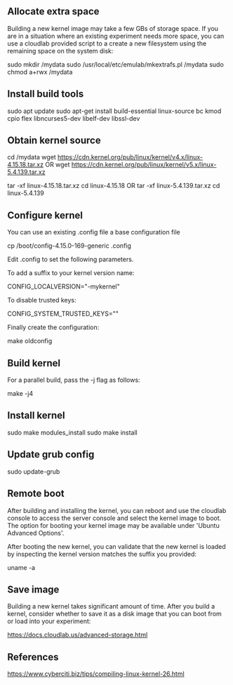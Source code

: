 ## Allocate extra space

Building a new kernel image may take a few GBs of storage space. If you are in a situation where an existing experiment needs more space, you can use a cloudlab provided script to a create a new filesystem using the remaining space on the system disk:

sudo mkdir /mydata
sudo /usr/local/etc/emulab/mkextrafs.pl /mydata
sudo chmod a+rwx /mydata

## Install build tools

sudo apt update
sudo apt-get install build-essential linux-source bc kmod cpio flex libncurses5-dev libelf-dev libssl-dev

## Obtain kernel source

cd /mydata
wget https://cdn.kernel.org/pub/linux/kernel/v4.x/linux-4.15.18.tar.xz
    OR
wget https://cdn.kernel.org/pub/linux/kernel/v5.x/linux-5.4.139.tar.xz

tar -xf linux-4.15.18.tar.xz
cd linux-4.15.18
    OR 
tar -xf linux-5.4.139.tar.xz
cd linux-5.4.139


## Configure kernel

You can use an existing .config file a base configuration file

cp /boot/config-4.15.0-169-generic .config

Edit .config to set the following parameters.

To add a suffix to your kernel version name:

CONFIG_LOCALVERSION="-mykernel"

To disable trusted keys:

CONFIG_SYSTEM_TRUSTED_KEYS=""

Finally create the configuration:

make oldconfig

## Build kernel

For a parallel build, pass the -j flag as follows:

make -j4

## Install kernel

sudo make modules_install
sudo make install

## Update grub config

sudo update-grub

## Remote boot

After building and installing the kernel, you can reboot and use the cloudlab console to access the server console and select the kernel image to boot. The option for booting your kernel image may be available under 'Ubuntu Advanced Options'. 

After booting the new kernel, you can validate that the new kernel is loaded by inspecting the kernel version matches the suffix you provided:

uname -a 


## Save image

Building a new kernel takes significant amount of time. After you build a kernel, consider whether to save it as a disk image that you can boot from or load into your experiment:

https://docs.cloudlab.us/advanced-storage.html

## References

https://www.cyberciti.biz/tips/compiling-linux-kernel-26.html